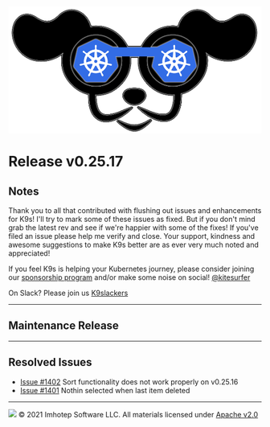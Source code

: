 <img src="https://raw.githubusercontent.com/derailed/k9s/master/assets/k9s.png" align="center" width="800" height="auto"/>

# Release v0.25.17

## Notes

Thank you to all that contributed with flushing out issues and enhancements for K9s! I'll try to mark some of these issues as fixed. But if you don't mind grab the latest rev and see if we're happier with some of the fixes! If you've filed an issue please help me verify and close. Your support, kindness and awesome suggestions to make K9s better are as ever very much noted and appreciated!

If you feel K9s is helping your Kubernetes journey, please consider joining our [sponsorship program](https://github.com/sponsors/derailed) and/or make some noise on social! [@kitesurfer](https://twitter.com/kitesurfer)

On Slack? Please join us [K9slackers](https://join.slack.com/t/k9sers/shared_invite/enQtOTA5MDEyNzI5MTU0LWQ1ZGI3MzliYzZhZWEyNzYxYzA3NjE0YTk1YmFmNzViZjIyNzhkZGI0MmJjYzhlNjdlMGJhYzE2ZGU1NjkyNTM)

---

## Maintenance Release

---

## Resolved Issues

* [Issue #1402](https://github.com/kswapd/k13s/issues/1402) Sort functionality does not work properly on v0.25.16
* [Issue #1401](https://github.com/kswapd/k13s/issues/1401) Nothin selected when last item deleted

---

<img src="https://raw.githubusercontent.com/derailed/k9s/master/assets/imhotep_logo.png" width="32" height="auto"/> © 2021 Imhotep Software LLC. All materials licensed under [Apache v2.0](http://www.apache.org/licenses/LICENSE-2.0)

